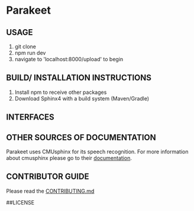 # Parakeet

## USAGE
1. git clone
2. npm run dev
3. navigate to 'localhost:8000/upload' to begin

## BUILD/ INSTALLATION INSTRUCTIONS
1. Install npm to receive other packages
2. Download Sphinx4 with a build system (Maven/Gradle)

## INTERFACES

## OTHER SOURCES OF DOCUMENTATION
Parakeet uses CMUsphinx for its speech recognition. For more information about cmusphinx please go to their [documentation](https://cmusphinx.github.io/).


## CONTRIBUTOR GUIDE
Please read the [CONTRIBUTING.md](./CONTRIBUTING.md)

##LICENSE


